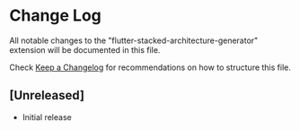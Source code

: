 # Change Log

All notable changes to the "flutter-stacked-architecture-generator" extension will be documented in this file.

Check [Keep a Changelog](http://keepachangelog.com/) for recommendations on how to structure this file.

## [Unreleased]

- Initial release